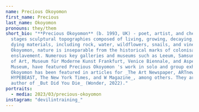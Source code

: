 ```yaml
---
name: Precious Okoyomon
first_name: Precious
last_name: Okoyomon
pronouns: they/them
short_bio: "**Precious Okoyomon** (b. 1993, UK) - poet, artist, and chef –
  stages sculptural topographies composed of living, growing, decaying, and
  dying materials, including rock, water, wildflowers, snails, and vines. For
  Okoyomon, nature is inseparable from the historical marks of colonisation and
  enslavement. Numerous key galleries and museums such as Leeum, Samsung Museum
  of Art, Museum für Moderne Kunst Frankfurt, Venice Biennale, and Aspen Art
  Museum, have featured Precious Okoyomon 's work in solo and group exhibitions.
  Okoyomon has been featured in articles for _The Art Newspaper, ARTnews,
  HYPEBEAST, The New York Times, and W Magazine_, among others. They are the
  author of _But Did You Die_ (Wonder, 2022)."
portraits:
  - media: 2023/03/precious-okoyomon
instagram: "devilintraining_"
---
```

